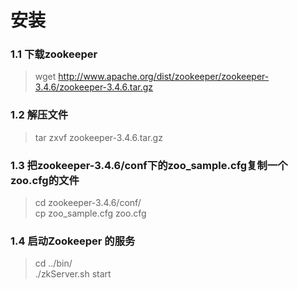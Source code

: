 # 安装

### 1.1 下载zookeeper
>wget http://www.apache.org/dist/zookeeper/zookeeper-3.4.6/zookeeper-3.4.6.tar.gz

### 1.2 解压文件
>tar zxvf zookeeper-3.4.6.tar.gz

### 1.3 把zookeeper-3.4.6/conf下的zoo_sample.cfg复制一个zoo.cfg的文件
>cd zookeeper-3.4.6/conf/    
cp zoo_sample.cfg zoo.cfg

### 1.4 启动Zookeeper 的服务
>cd ../bin/    
./zkServer.sh start